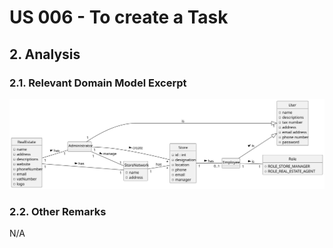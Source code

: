 # US 006 - To create a Task 

## 2. Analysis

### 2.1. Relevant Domain Model Excerpt 

![Domain Model](svg/us005-DomainModel.svg)

### 2.2. Other Remarks

N/A
